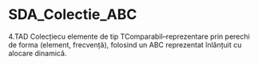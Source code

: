 # SDA_Colectie_ABC
4.TAD Colecțiecu elemente de tip TComparabil–reprezentare prin perechi de forma (element, frecvență), folosind un ABC reprezentat înlănțuit cu alocare dinamică.
